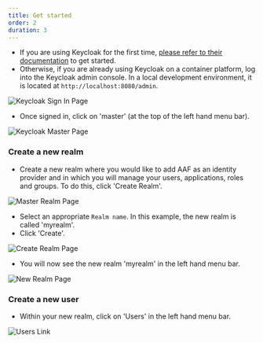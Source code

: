 ```yaml
---
title: Get started
order: 2
duration: 3
---
```


* If you are using Keycloak for the first time, [please refer to their documentation](https://www.keycloak.org/documentation) to get started.
* Otherwise, if you are already using Keycloak on a container platform, log into the Keycloak admin console. In a local development environment, it is located at `http://localhost:8080/admin`.

![Keycloak Sign In Page](/assets/images/connect-with-keycloak/keycloak-signin-page.png)

* Once signed in, click on 'master' (at the top of the left hand menu bar).

![Keycloak Master Page](/assets/images/connect-with-keycloak/keycloak-master-realm-page.png)

### Create a new realm

* Create a new realm where you would like to add AAF as an identity provider and in which you will manage your users, applications, roles and groups. To do this, click 'Create Realm'.

![Master Realm Page](/assets/images/connect-with-keycloak/keycloak-create-realm.png)

* Select an appropriate `Realm name`. In this example, the new realm is called 'myrealm'.
* Click 'Create'.

![Create Realm Page](/assets/images/connect-with-keycloak/keycloak-create-realm-2.png)

* You will now see the new realm 'myrealm' in the left hand menu bar.

![New Realm Page](/assets/images/connect-with-keycloak/created-realm.png)

### Create a new user

* Within your new realm, click on 'Users' in the left hand menu bar.

![Users Link](/assets/images/connect-with-keycloak/navigate-to-users.png)